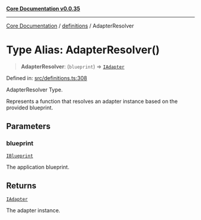 [**Core Documentation v0.0.35**](../../README.md)

***

[Core Documentation](../../modules.md) / [definitions](../README.md) / AdapterResolver

# Type Alias: AdapterResolver()

> **AdapterResolver**: (`blueprint`) => [`IAdapter`](../interfaces/IAdapter.md)

Defined in: [src/definitions.ts:308](https://github.com/stonemjs/core/blob/c9d95b58ccfb8efcaba0bed7bbf19084836cc28d/src/definitions.ts#L308)

AdapterResolver Type.

Represents a function that resolves an adapter instance based on the provided blueprint.

## Parameters

### blueprint

[`IBlueprint`](IBlueprint.md)

The application blueprint.

## Returns

[`IAdapter`](../interfaces/IAdapter.md)

The adapter instance.

